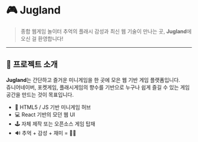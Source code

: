 # 🎮 Jugland

> 종합 웹게임 놀이터
> 추억의 플래시 감성과 최신 웹 기술이 만나는 곳, **Jugland**에 오신 걸 환영합니다!

---

## 📌 프로젝트 소개

**Jugland**는 간단하고 즐거운 미니게임을 한 곳에 모은 웹 기반 게임 플랫폼입니다.  
쥬니어네이버, 포켓게임, 플래시게임의 향수를 기반으로 누구나 쉽게 즐길 수 있는 게임 공간을 만드는 것이 목표입니다.

- 🎯 HTML5 / JS 기반 미니게임 허브
- 💻 React 기반의 모던 웹 UI
- 🕹️ 자체 제작 또는 오픈소스 게임 탑재
- 🔊 추억 + 감성 + 재미 = 🧠✨
